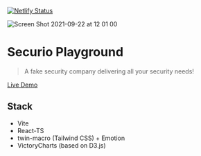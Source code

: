 [![Netlify Status](https://api.netlify.com/api/v1/badges/8a0e4f40-1e34-4874-8c2d-51965aea010e/deploy-status)](https://app.netlify.com/sites/festive-fermat-c91f16/deploys)

![Screen Shot 2021-09-22 at 12 01 00](https://user-images.githubusercontent.com/758090/134397278-640300f0-9f99-4433-b9ef-cb94779163ad.png)

# Securio Playground
> A fake security company delivering all your security needs!

[Live Demo](https://festive-fermat-c91f16.netlify.app/)

## Stack
- Vite
- React-TS
- twin-macro (Tailwind CSS) + Emotion
- VictoryCharts (based on D3.js)
